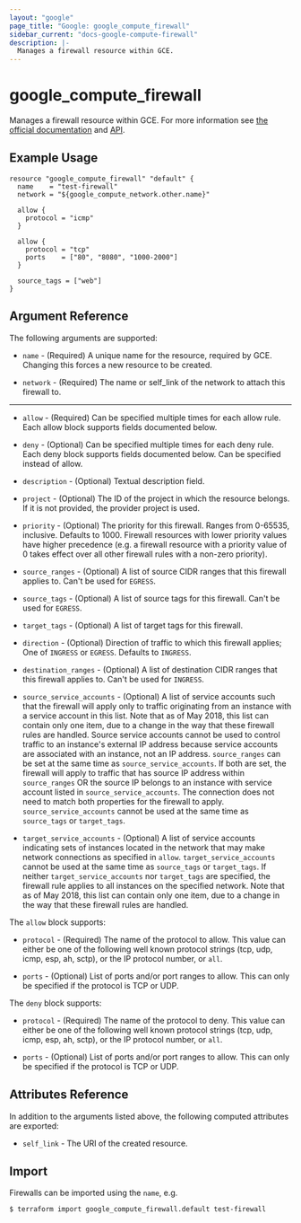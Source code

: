 ```yaml
---
layout: "google"
page_title: "Google: google_compute_firewall"
sidebar_current: "docs-google-compute-firewall"
description: |-
  Manages a firewall resource within GCE.
---
```


# google\_compute\_firewall

Manages a firewall resource within GCE. For more information see
[the official documentation](https://cloud.google.com/compute/docs/vpc/firewalls)
and
[API](https://cloud.google.com/compute/docs/reference/latest/firewalls).

## Example Usage

```hcl
resource "google_compute_firewall" "default" {
  name    = "test-firewall"
  network = "${google_compute_network.other.name}"

  allow {
    protocol = "icmp"
  }

  allow {
    protocol = "tcp"
    ports    = ["80", "8080", "1000-2000"]
  }

  source_tags = ["web"]
}
```

## Argument Reference

The following arguments are supported:

* `name` - (Required) A unique name for the resource, required by GCE.
    Changing this forces a new resource to be created.

* `network` - (Required) The name or self_link of the network to attach this firewall to.

- - -

* `allow` - (Required) Can be specified multiple times for each allow
    rule. Each allow block supports fields documented below.
    
* `deny` - (Optional) Can be specified multiple times for each deny
    rule. Each deny block supports fields documented below. Can be specified
    instead of allow.

* `description` - (Optional) Textual description field.

* `project` - (Optional) The ID of the project in which the resource belongs. If it
    is not provided, the provider project is used.

* `priority` - (Optional) The priority for this firewall. Ranges from 0-65535, inclusive. Defaults to 1000. Firewall
    resources with lower priority values have higher precedence (e.g. a firewall resource with a priority value of 0
    takes effect over all other firewall rules with a non-zero priority).

* `source_ranges` - (Optional) A list of source CIDR ranges that this
   firewall applies to. Can't be used for `EGRESS`.

* `source_tags` - (Optional) A list of source tags for this firewall. Can't be used for `EGRESS`.

* `target_tags` - (Optional) A list of target tags for this firewall.

* `direction` - (Optional) Direction of traffic to which this firewall applies;
    One of `INGRESS` or `EGRESS`. Defaults to `INGRESS`.

* `destination_ranges` - (Optional) A list of destination CIDR ranges that this
   firewall applies to. Can't be used for `INGRESS`.

* `source_service_accounts` - (Optional) A list of service accounts such that
    the firewall will apply only to traffic originating from an instance with a service account in this list.  Note that as of May 2018,
    this list can contain only one item, due to a change in the way that these firewall rules are handled.  Source service accounts
    cannot be used to control traffic to an instance's external IP address because service accounts are associated with an instance, not
    an IP address. `source_ranges` can be set at the same time as `source_service_accounts`. If both are set, the firewall will apply to
    traffic that has source IP address within `source_ranges` OR the source IP belongs to an instance with service account listed in
    `source_service_accounts`. The connection does not need to match both properties for the firewall to apply. `source_service_accounts`
    cannot be used at the same time as `source_tags` or `target_tags`.

* `target_service_accounts` - (Optional) A list of service accounts indicating
    sets of instances located in the network that may make network connections as specified in `allow`. `target_service_accounts` cannot
    be used at the same time as `source_tags` or `target_tags`. If neither `target_service_accounts` nor `target_tags` are specified, the
    firewall rule applies to all instances on the specified network.  Note that as of May 2018, this list can contain only one item, due
    to a change in the way that these firewall rules are handled.

The `allow` block supports:

* `protocol` - (Required) The name of the protocol to allow. This value can either be one of the following well
    known protocol strings (tcp, udp, icmp, esp, ah, sctp), or the IP protocol number, or `all`.

* `ports` - (Optional) List of ports and/or port ranges to allow. This can
    only be specified if the protocol is TCP or UDP.

The `deny` block supports:

* `protocol` - (Required) The name of the protocol to deny. This value can either be one of the following well
    known protocol strings (tcp, udp, icmp, esp, ah, sctp), or the IP protocol number, or `all`.

* `ports` - (Optional) List of ports and/or port ranges to allow. This can
    only be specified if the protocol is TCP or UDP.

## Attributes Reference

In addition to the arguments listed above, the following computed attributes are
exported:

* `self_link` - The URI of the created resource.


## Import

Firewalls can be imported using the `name`, e.g.

```
$ terraform import google_compute_firewall.default test-firewall
```
